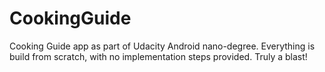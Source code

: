# CookingGuide
Cooking Guide app as part of Udacity Android nano-degree. Everything is build from scratch, with no implementation steps provided. Truly a blast!
